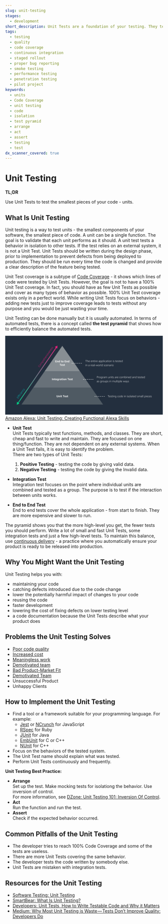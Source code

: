 ```yaml
---
slug: unit-testing
stages:
  - development
short_description: Unit Tests are a foundation of your testing. They test the smallest pieces of code called units that have to be isolated from a system. Unit Tests are small, cheap and easy to maintain. The number of Unit Tests outnumbers any other types of tests.
tags:
  - testing
  - quality
  - code coverage
  - continuous integration
  - staged rollout
  - proper bug reporting
  - smoke testing
  - performance testing
  - penetration testing
  - pilot project
keywords:
  - units
  - Code Coverage
  - unit testing
  - code
  - isolation
  - test pyramid
  - arrange
  - act
  - assert
  - testing
  - test
dx_scanner_covered: true
---
```


# Unit Testing

**TL;DR**

Use Unit Tests to test the smallest pieces of your code - units.

## What Is Unit Testing

Unit testing is a way to test units - the smallest components of your software, the smallest piece of code. A unit can be a single function. The goal is to validate that each unit performs as it should. A unit test tests a behavior in isolation to other tests. If the test relies on an external system, it is not a Unit Test. Unit Tests should be written during the design phase, prior to implementation to prevent defects from being deployed to production. They should be run every time the code is changed and provide a clear description of the feature being tested.

Unit Test coverage is a subtype of [Code Coverage](/problems/code-coverage) - it shows which lines of code were tested by Unit Tests. However, the goal is not to have a 100% Unit Test coverage. In fact, you should have as few Unit Tests as possible and cover as many types of behavior as possible. 100% Unit Test coverage exists only in a perfect world. While writing Unit Tests focus on behaviors - adding new tests just to improve coverage leads to tests without any purpose and you would be just wasting your time.

Unit Testing can be done manually but it is usually automated. In terms of automated tests, there is a concept called **the test pyramid** that shows how to efficiently balance the automated tests.

![Unit Testing](/files/unit_testing.png)
[Amazon Alexa: Unit Testing: Creating Functional Alexa Skills](https://developer.amazon.com/it/blogs/alexa/post/35bdad3d-57c8-4623-88c6-815540697af5/unit-testing-create-functional-alexa-skills)

- **Unit Test**  
   Unit Tests typically test functions, methods, and classes. They are short, cheap and fast to write and maintain. They are focused on one thing/function. They are not dependent on any external systems. When a Unit Test fails, it is easy to identify the problem.  
  There are two types of Unit Tests:

  1. **Positive Testing** - testing the code by giving valid data.
  2. **Negative Testing** - testing the code by giving the Invalid data.

- **Integration Test**  
   Integration test focuses on the point where individual units are combined and tested as a group. The purpose is to test if the interaction between units works.

- **End to End Test**  
   End to end tests cover the whole application - from start to finish. They are more expensive and slower to run.

The pyramid shows you that the more high-level you get, the fewer tests you should perform. Write a lot of small and fast Unit Tests, some integration tests and just a few high-level tests. To maintain this balance, use [continuous delivery](/problems/continuous_delivery) - a practice where you automatically ensure your product is ready to be released into production.

## Why You Might Want the Unit Testing

Unit Testing helps you with:

- maintaining your code
- catching defects introduced due to the code change
- lower the potentially harmful impact of changes to your code
- reusing the code
- faster development
- lowering the cost of fixing defects on lower testing level
- a code documentation because the Unit Tests describe what your product does

## Problems the Unit Testing Solves

- [Poor code quality](/problems/poor-code-quality)
- [Increased cost](/problems/increased-cost)
- [Meaningless work](/problems/meaningless-work)
- [Demotivated team](/problems/demotivated-team)
- [Bad Product-Market Fit](/problems/bad-product-market-fit)
- [Demotivated Team](/problems/demotivated-team)
- Unsuccessful Product
- Unhappy Clients

## How to Implement the Unit Testing

- Find a tool or a framework suitable for your programming language. For example:
  - [Jest](https://jestjs.io/) or [NCrunch](https://www.ncrunch.net/) for JavaScript
  - [RSpec](https://rspec.info/) for Ruby
  - [JUnit](https://junit.org) for Java
  - [EmbUnit](https://www.embunit.com/) for C or C++
  - [NUnit](https://nunit.org/) for C++
- Focus on the behaviors of the tested system.
- The Unit Test name should explain what was tested.
- Perform Unit Tests continuously and frequently.

**Unit Testing Best Practice:**

- **Arrange**  
  Set up the test. Make mocking tests for isolationg the behavior. Use inversion of control.  
  For more information, see [DZone: Unit Testing 101: Inversion Of Control](https://www.dzone.com/articles/unit-testing-101-inversion).
- **Act**  
  Run the function and run the test.
- **Assert**  
  Check if the expected behavior occurred.

## Common Pitfalls of the Unit Testing

- The developer tries to reach 100% Code Coverage and some of the tests are useless.
- There are more Unit Tests covering the same behavior.
- The developer tests the code written by somebody else.
- Unit Tests are mistaken with integration tests.

## Resources for the Unit Testing

- [Software Testing: Unit Testing](http://softwaretestingfundamentals.com/unit-testing/)
- [SmartBear: What Is Unit Testing?](https://smartbear.com/learn/automated-testing/what-is-unit-testing/)
- [Developers: Unit Tests, How to Write Testable Code and Why it Matters](https://www.toptal.com/qa/how-to-write-testable-code-and-why-it-matters)
- [Medium: Why Most Unit Testing is Waste — Tests Don’t Improve Quality: Developers Do](https://medium.com/pacroy/why-most-unit-testing-is-waste-tests-dont-improve-quality-developers-do-47a8584f79ab)
